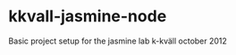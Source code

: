 kkvall-jasmine-node
===================

Basic project setup for the jasmine lab k-kväll october 2012